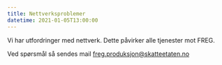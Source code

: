 ```yaml
---
title: Nettverksproblemer
datetime: 2021-01-05T13:00:00
---
```

Vi har utfordringer med nettverk. Dette påvirker alle tjenester mot FREG.

Ved spørsmål så sendes mail freg.produksjon@skatteetaten.no
